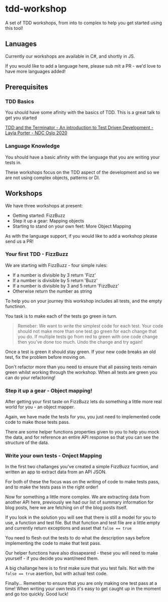 # tdd-workshop
A set of TDD workshops, from into to complex to help you get started using this tool!

## Lanuages

Currently our workshops are available in C#, and shortly in JS.

If you would like to add a language here, please sub mit a PR - we'd love to have more languages added!

## Prerequisites

### TDD Basics

You should have some afinity with the basics of TDD. This is a great talk to get you started

<a href="https://www.youtube.com/watch?v=6FBmeTGN5Pk" target="_blank">TDD and the Terminator - An introduction to Test Driven Development - Layla Porter - NDC Oslo 2020</a>

### Language Knowledge

You should have a basic afinity with the language that you are writing your tests in.

These workshops focus on the TDD aspect of the development and so we are not using complex objects, patterns or DI.

## Workshops

We have three workshops at present:

* Getting started: FizzBuzz
* Step it up a gear: Mapping objects
* Starting to stand on your own feet: More Object Mapping

As with the language support, if you would like to add a workshop please send us a PR!

### Your first TDD - FizzBuzz

We are starting with FizzBuzz - four simple rules:

* If a number is divisible by 3 return 'Fizz'
* If a number is divisible by 5 return 'Buzz'
* If a number is divisible by 3 and 5 return 'FizzBuzz'
* Otherwise return the number as string

To help you on your journey this workshop includes all tests, and the empty functinon.

You task is to make each of the tests go green in turn.

> Remeber: We want to write the simplest code for each test. Your code should not make more than one test go green for each change that you do. If multiple tests go from red to green with one code change then you've done too much. Undo the change and try again!

Once a test is green it should stay green. If your new code breaks an old test, fix the problem before moving on.

Don't refactor more than you need to ensure that all passing tests remain green whilst working through the workshop. When all tests are green you can do your refactoring!

### Step it up a gear - Object mapping!

After getting your first taste on FizzBuzz lets do something a little more real world for you - an object mapper.

Again, we have made the tests for you, you just need to implemented code code to make those tests pass.

There are some helper functions properties given to you to help you mock the data, and for reference an entire API response so that you can see the structure of the data.

### Write your own tests - Onject Mapping
  
In the first two challanges you've created a simple FizzBuzz fucntion, and written an app to extract data from an API JSON.

For both of these the focus was on the writing of code to make tests pass, and to make the tests pass in the right order!

Now for something a little more complex. We are extracting data from another API here, previously we had our list of summary information for blog posts, here we are fetching on of the blog posts itself.

If you look in the solution you will see that there is still a model for you to use, a function and test file. But that function and test file are a little empty and currently return exceptions and asset that `false == true`

You need to flesh out the tests to do what the description says before implementing the code to make that test pass.

Our helper functions have also dissapeared - these you will need to make yourself - if you decide you want/need them.

A big challange here is to first make sure that you test fails. Not with the `false == true` asertion, but with actual test code.

Finally... Remember to ensure that you are only making one test pass at a time! When writing your own tests it's easy to get caught up in the moment and go too quickly. Good luck!
